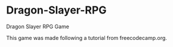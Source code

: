 # Dragon-Slayer-RPG
Dragon Slayer RPG Game

This game was made following a tutorial from freecodecamp.org.
